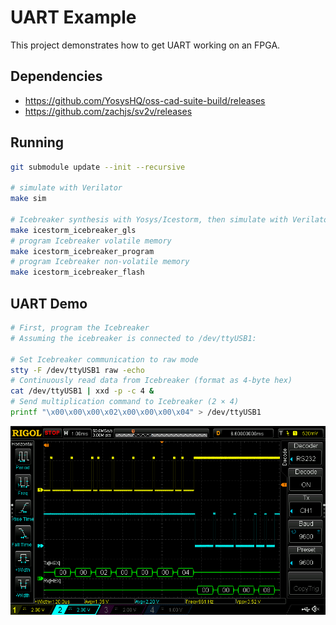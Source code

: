 
# UART Example

This project demonstrates how to get UART working on an FPGA.

## Dependencies

* <https://github.com/YosysHQ/oss-cad-suite-build/releases>
* <https://github.com/zachjs/sv2v/releases>

## Running

```bash
git submodule update --init --recursive

# simulate with Verilator
make sim

# Icebreaker synthesis with Yosys/Icestorm, then simulate with Verilator
make icestorm_icebreaker_gls
# program Icebreaker volatile memory
make icestorm_icebreaker_program
# program Icebreaker non-volatile memory
make icestorm_icebreaker_flash
```

## UART Demo

```bash
# First, program the Icebreaker
# Assuming the icebreaker is connected to /dev/ttyUSB1:

# Set Icebreaker communication to raw mode
stty -F /dev/ttyUSB1 raw -echo
# Continuously read data from Icebreaker (format as 4-byte hex)
cat /dev/ttyUSB1 | xxd -p -c 4 &
# Send multiplication command to Icebreaker (2 × 4)
printf "\x00\x00\x00\x02\x00\x00\x00\x04" > /dev/ttyUSB1
```

![Oscilloscope Waves](docs/scope.png)

